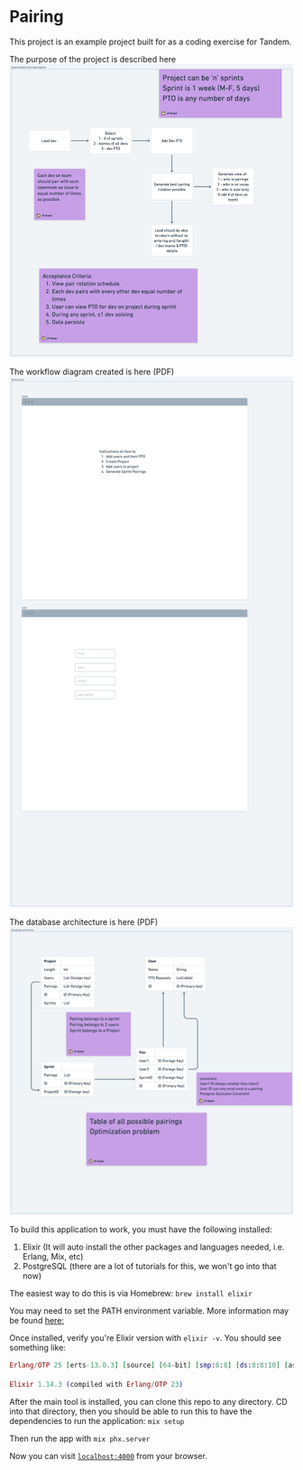 # Pairing

This project is an example project built for as a coding exercise for Tandem.

The purpose of the project is described here
![assumptions](./priv/static/images/assumptions.png)

The workflow diagram created is here (PDF)
![workflow](./priv/static/images/initial_wireframes.png)

The database architecture is here (PDF)
![database](./priv/static/images/database.png)

To build this application to work, you must have the following installed: 
1. Elixir (It will auto install the other packages and languages needed, i.e. Erlang, Mix, etc)
2. PostgreSQL (there are a lot of tutorials for this, we won't go into that now)

The easiest way to do this is via Homebrew:
`brew install elixir`

You may need to set the PATH environment variable. More information may be found [here:](https://elixir-lang.org/install.html)

Once installed, verify you're Elixir version with `elixir -v`. You should see something like:
```elixir
Erlang/OTP 25 [erts-13.0.3] [source] [64-bit] [smp:8:8] [ds:8:8:10] [async-threads:1] [jit]

Elixir 1.14.3 (compiled with Erlang/OTP 23)
```

After the main tool is installed, you can clone this repo to any directory. CD into that directory, then you should be able to run this to have the dependencies to run the application:
`mix setup` 

Then run the app with `mix phx.server`


Now you can visit [`localhost:4000`](http://localhost:4000) from your browser.
